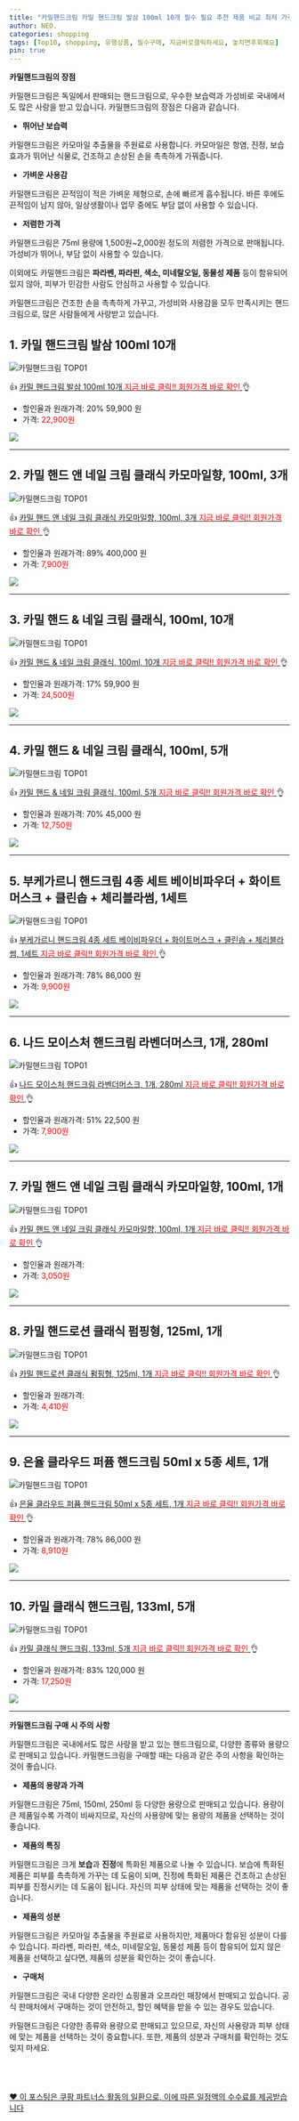 ```yaml
---
title: "카밀핸드크림 카밀 핸드크림 발삼 100ml 10개 필수 필요 추천 제품 비교 최저 가격 비교 장점 구매 후기 구매평"
author: NEO.
categories: shopping
tags: [Top10, shopping, 유행상품, 필수구매, 지금바로클릭하세요, 놓치면후회해요]
pin: true
---
```

**카밀핸드크림의 장점**

카밀핸드크림은 독일에서 판매되는 핸드크림으로, 우수한 보습력과 가성비로 국내에서도 많은 사랑을 받고 있습니다. 카밀핸드크림의 장점은 다음과 같습니다.

* **뛰어난 보습력**

카밀핸드크림은 카모마일 추출물을 주원료로 사용합니다. 카모마일은 항염, 진정, 보습 효과가 뛰어난 식물로, 건조하고 손상된 손을 촉촉하게 가꿔줍니다.

* **가벼운 사용감**

카밀핸드크림은 끈적임이 적은 가벼운 제형으로, 손에 빠르게 흡수됩니다. 바른 후에도 끈적임이 남지 않아, 일상생활이나 업무 중에도 부담 없이 사용할 수 있습니다.

* **저렴한 가격**

카밀핸드크림은 75ml 용량에 1,500원~2,000원 정도의 저렴한 가격으로 판매됩니다. 가성비가 뛰어나, 부담 없이 사용할 수 있습니다.

이외에도 카밀핸드크림은 **파라벤, 파라핀, 색소, 미네랄오일, 동물성 제품** 등이 함유되어 있지 않아, 피부가 민감한 사람도 안심하고 사용할 수 있습니다.

카밀핸드크림은 건조한 손을 촉촉하게 가꾸고, 가성비와 사용감을 모두 만족시키는 핸드크림으로, 많은 사람들에게 사랑받고 있습니다.

   

## 1. 카밀 핸드크림 발삼 100ml 10개

![카밀핸드크림 TOP01](https://thumbnail6.coupangcdn.com/thumbnails/remote/490x490ex/image/vendor_inventory/f9d0/2ba2e7dd85f41521250a420fd8bc351187001aeffc6cc806d498751ade0a.jpg)


👍 [카밀 핸드크림 발삼 100ml 10개 <font color=red> 지금 바로 클릭!! 회원가격 바로 확인 </font> ](https://link.coupang.com/re/AFFSDP?lptag=AF3617701&subid=GithubCoopas&pageKey=344136701&traceid=V0-153&itemId=1093331206&vendorItemId=70214099346) 👌 


- 할인율과 원래가격: 20%  59,900   원
- 가격: <span style='color:red'>22,900원</span>

[![](/discount_price.png)](https://link.coupang.com/re/AFFSDP?lptag=AF3617701&subid=GithubCoopas&pageKey=344136701&traceid=V0-153&itemId=1093331206&vendorItemId=70214099346)

---


   

## 2. 카밀 핸드 앤 네일 크림 클래식 카모마일향, 100ml, 3개

![카밀핸드크림 TOP01](https://thumbnail8.coupangcdn.com/thumbnails/remote/490x490ex/image/retail/images/1674391622172508-821c41ba-7806-48b6-b5a9-b80cada8aa49.jpg)


👍 [카밀 핸드 앤 네일 크림 클래식 카모마일향, 100ml, 3개 <font color=red> 지금 바로 클릭!! 회원가격 바로 확인 </font> ](https://link.coupang.com/re/AFFSDP?lptag=AF3617701&subid=GithubCoopas&pageKey=6581209208&traceid=V0-153&itemId=12288932420&vendorItemId=85072867800) 👌 


- 할인율과 원래가격: 89%  400,000   원
- 가격: <span style='color:red'>7,900원</span>

[![](/discount_price.png)](https://link.coupang.com/re/AFFSDP?lptag=AF3617701&subid=GithubCoopas&pageKey=6581209208&traceid=V0-153&itemId=12288932420&vendorItemId=85072867800)

---


   

## 3. 카밀 핸드 & 네일 크림 클래식, 100ml, 10개

![카밀핸드크림 TOP01](https://thumbnail7.coupangcdn.com/thumbnails/remote/490x490ex/image/retail/images/1672491399260385-8fdfd140-4764-4e3f-92f1-b13ad6174a71.jpg)


👍 [카밀 핸드 & 네일 크림 클래식, 100ml, 10개 <font color=red> 지금 바로 클릭!! 회원가격 바로 확인 </font> ](https://link.coupang.com/re/AFFSDP?lptag=AF3617701&subid=GithubCoopas&pageKey=6581209208&traceid=V0-153&itemId=17910185207&vendorItemId=85072872119) 👌 


- 할인율과 원래가격: 17%  59,900   원
- 가격: <span style='color:red'>24,500원</span>

[![](/discount_price.png)](https://link.coupang.com/re/AFFSDP?lptag=AF3617701&subid=GithubCoopas&pageKey=6581209208&traceid=V0-153&itemId=17910185207&vendorItemId=85072872119)

---


   

## 4. 카밀 핸드 & 네일 크림 클래식, 100ml, 5개

![카밀핸드크림 TOP01](https://thumbnail8.coupangcdn.com/thumbnails/remote/490x490ex/image/retail/images/7371121144163373-83a67921-3428-4600-91f3-d2c2ebb0425c.jpg)


👍 [카밀 핸드 & 네일 크림 클래식, 100ml, 5개 <font color=red> 지금 바로 클릭!! 회원가격 바로 확인 </font> ](https://link.coupang.com/re/AFFSDP?lptag=AF3617701&subid=GithubCoopas&pageKey=6581209208&traceid=V0-153&itemId=6663200048&vendorItemId=84656635113) 👌 


- 할인율과 원래가격: 70%  45,000   원
- 가격: <span style='color:red'>12,750원</span>

[![](/discount_price.png)](https://link.coupang.com/re/AFFSDP?lptag=AF3617701&subid=GithubCoopas&pageKey=6581209208&traceid=V0-153&itemId=6663200048&vendorItemId=84656635113)

---


   

## 5. 부케가르니 핸드크림 4종 세트 베이비파우더 + 화이트머스크 + 클린솝 + 체리블라썸, 1세트

![카밀핸드크림 TOP01](https://thumbnail7.coupangcdn.com/thumbnails/remote/490x490ex/image/retail/images/8244078274588425-765d0e34-a404-41b4-839c-88c791e8ff12.jpg)


👍 [부케가르니 핸드크림 4종 세트 베이비파우더 + 화이트머스크 + 클린솝 + 체리블라썸, 1세트 <font color=red> 지금 바로 클릭!! 회원가격 바로 확인 </font> ](https://link.coupang.com/re/AFFSDP?lptag=AF3617701&subid=GithubCoopas&pageKey=160542625&traceid=V0-153&itemId=460976029&vendorItemId=4145375047) 👌 


- 할인율과 원래가격: 78%  86,000   원
- 가격: <span style='color:red'>9,900원</span>

[![](/discount_price.png)](https://link.coupang.com/re/AFFSDP?lptag=AF3617701&subid=GithubCoopas&pageKey=160542625&traceid=V0-153&itemId=460976029&vendorItemId=4145375047)

---


   

## 6. 나드 모이스처 핸드크림 라벤더머스크, 1개, 280ml

![카밀핸드크림 TOP01](https://thumbnail10.coupangcdn.com/thumbnails/remote/490x490ex/image/retail/images/784617510341514-e3322433-21d9-40a1-b760-2d58c574b95c.jpg)


👍 [나드 모이스처 핸드크림 라벤더머스크, 1개, 280ml <font color=red> 지금 바로 클릭!! 회원가격 바로 확인 </font> ](https://link.coupang.com/re/AFFSDP?lptag=AF3617701&subid=GithubCoopas&pageKey=7255546275&traceid=V0-153&itemId=14047494152&vendorItemId=71471923379) 👌 


- 할인율과 원래가격: 51%  22,500   원
- 가격: <span style='color:red'>7,900원</span>

[![](/discount_price.png)](https://link.coupang.com/re/AFFSDP?lptag=AF3617701&subid=GithubCoopas&pageKey=7255546275&traceid=V0-153&itemId=14047494152&vendorItemId=71471923379)

---


   

## 7. 카밀 핸드 앤 네일 크림 클래식 카모마일향, 100ml, 1개

![카밀핸드크림 TOP01](https://thumbnail6.coupangcdn.com/thumbnails/remote/490x490ex/image/retail/images/1825250363470278-9252fe67-cb17-41dc-b52d-1a722387b744.jpg)


👍 [카밀 핸드 앤 네일 크림 클래식 카모마일향, 100ml, 1개 <font color=red> 지금 바로 클릭!! 회원가격 바로 확인 </font> ](https://link.coupang.com/re/AFFSDP?lptag=AF3617701&subid=GithubCoopas&pageKey=6581209208&traceid=V0-153&itemId=12288952858&vendorItemId=83045014806) 👌 


- 할인율과 원래가격: 
- 가격: <span style='color:red'>3,050원</span>

[![](/discount_price.png)](https://link.coupang.com/re/AFFSDP?lptag=AF3617701&subid=GithubCoopas&pageKey=6581209208&traceid=V0-153&itemId=12288952858&vendorItemId=83045014806)

---


   

## 8. 카밀 핸드로션 클래식 펌핑형, 125ml, 1개

![카밀핸드크림 TOP01](https://thumbnail8.coupangcdn.com/thumbnails/remote/490x490ex/image/retail/images/4280432419537342-daebbef3-3ee1-4c24-8788-6ac951cb8053.jpg)


👍 [카밀 핸드로션 클래식 펌핑형, 125ml, 1개 <font color=red> 지금 바로 클릭!! 회원가격 바로 확인 </font> ](https://link.coupang.com/re/AFFSDP?lptag=AF3617701&subid=GithubCoopas&pageKey=6643592343&traceid=V0-153&itemId=15196122464&vendorItemId=82417272377) 👌 


- 할인율과 원래가격: 
- 가격: <span style='color:red'>4,410원</span>

[![](/discount_price.png)](https://link.coupang.com/re/AFFSDP?lptag=AF3617701&subid=GithubCoopas&pageKey=6643592343&traceid=V0-153&itemId=15196122464&vendorItemId=82417272377)

---


   

## 9. 은율 클라우드 퍼퓸 핸드크림 50ml x 5종 세트, 1개

![카밀핸드크림 TOP01](https://thumbnail8.coupangcdn.com/thumbnails/remote/490x490ex/image/retail/images/2020/08/18/15/8/9a870409-bfb6-417c-a46f-744f47dd0509.jpg)


👍 [은율 클라우드 퍼퓸 핸드크림 50ml x 5종 세트, 1개 <font color=red> 지금 바로 클릭!! 회원가격 바로 확인 </font> ](https://link.coupang.com/re/AFFSDP?lptag=AF3617701&subid=GithubCoopas&pageKey=2005605048&traceid=V0-153&itemId=3412303552&vendorItemId=71398894801) 👌 


- 할인율과 원래가격: 78%  86,000   원
- 가격: <span style='color:red'>8,910원</span>

[![](/discount_price.png)](https://link.coupang.com/re/AFFSDP?lptag=AF3617701&subid=GithubCoopas&pageKey=2005605048&traceid=V0-153&itemId=3412303552&vendorItemId=71398894801)

---


   

## 10. 카밀 클래식 핸드크림, 133ml, 5개

![카밀핸드크림 TOP01](https://thumbnail9.coupangcdn.com/thumbnails/remote/490x490ex/image/vendor_inventory/6a5d/441bc016c778e661972bb83fd2d514f1a22f836c30e435ec760ec38ca1e3.jpg)


👍 [카밀 클래식 핸드크림, 133ml, 5개 <font color=red> 지금 바로 클릭!! 회원가격 바로 확인 </font> ](https://link.coupang.com/re/AFFSDP?lptag=AF3617701&subid=GithubCoopas&pageKey=6581209208&traceid=V0-153&itemId=12485181931&vendorItemId=86740788694) 👌 


- 할인율과 원래가격: 83%  120,000   원
- 가격: <span style='color:red'>17,250원</span>

[![](/discount_price.png)](https://link.coupang.com/re/AFFSDP?lptag=AF3617701&subid=GithubCoopas&pageKey=6581209208&traceid=V0-153&itemId=12485181931&vendorItemId=86740788694)

---
**카밀핸드크림 구매 시 주의 사항**

카밀핸드크림은 국내에서도 많은 사랑을 받고 있는 핸드크림으로, 다양한 종류와 용량으로 판매되고 있습니다. 카밀핸드크림을 구매할 때는 다음과 같은 주의 사항을 확인하는 것이 좋습니다.

* **제품의 용량과 가격**

카밀핸드크림은 75ml, 150ml, 250ml 등 다양한 용량으로 판매되고 있습니다. 용량이 큰 제품일수록 가격이 비싸지므로, 자신의 사용량에 맞는 용량의 제품을 선택하는 것이 좋습니다.

* **제품의 특징**

카밀핸드크림은 크게 **보습**과 **진정**에 특화된 제품으로 나눌 수 있습니다. 보습에 특화된 제품은 피부를 촉촉하게 가꾸는 데 도움이 되며, 진정에 특화된 제품은 건조하고 손상된 피부를 진정시키는 데 도움이 됩니다. 자신의 피부 상태에 맞는 제품을 선택하는 것이 좋습니다.

* **제품의 성분**

카밀핸드크림은 카모마일 추출물을 주원료로 사용하지만, 제품마다 함유된 성분이 다를 수 있습니다. 파라벤, 파라핀, 색소, 미네랄오일, 동물성 제품 등이 함유되어 있지 않은 제품을 선택하고 싶다면, 제품의 성분을 확인하는 것이 좋습니다.

* **구매처**

카밀핸드크림은 국내 다양한 온라인 쇼핑몰과 오프라인 매장에서 판매되고 있습니다. 공식 판매처에서 구매하는 것이 안전하고, 할인 혜택을 받을 수 있는 경우도 있습니다.

카밀핸드크림은 다양한 종류와 용량으로 판매되고 있으므로, 자신의 사용량과 피부 상태에 맞는 제품을 선택하는 것이 중요합니다. 또한, 제품의 성분과 구매처를 확인하는 것도 잊지 마세요.<br><br><br><br><br> [ ❤  이 포스팅은 쿠팡 파트너스 활동의 일환으로, 이에 따른 일정액의 수수료를 제공받습니다](https://link.coupang.com/a/bcEFyh)